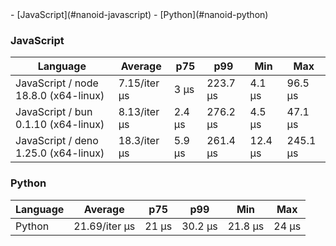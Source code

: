 <link rel="stylesheet" href="https://xhyrom.github.io/benchmarks/index.css" /><script src="https://cdn.jsdelivr.net/npm/apexcharts"></script>
- [JavaScript](#nanoid-javascript)
- [Python](#nanoid-python)

### <a name="nanoid-javascript">JavaScript</a>

| Language                              | Average      | p75    | p99      | Min     | Max      |
| ------------------------------------- | ------------ | ------ | -------- | ------- | -------- |
| JavaScript /  node 18.8.0 (x64-linux) | 7.15/iter µs | 3 µs   | 223.7 µs | 4.1 µs  | 96.5 µs  |
| JavaScript /  bun 0.1.10 (x64-linux)  | 8.13/iter µs | 2.4 µs | 276.2 µs | 4.5 µs  | 47.1 µs  |
| JavaScript /  deno 1.25.0 (x64-linux) | 18.3/iter µs | 5.9 µs | 261.4 µs | 12.4 µs | 245.1 µs |


<div id="chart-36"></div>
<script>
new ApexCharts(document.querySelector('#chart-36'), {
                    chart: {
                        height: 320,
                        type: 'line',
                        toolbar: {
                            show: true,
                        },
                        animations: {
                            enabled: true,
                        },
                    },
                    series: [{"name":" deno 1.25.0 (x64-linux)","data":[17595.26,17595.26,20107.41,20107.41,16003.95,27769.16,27769.16,24391.99,24391.99,24391.99,24391.99,24391.99,24391.99,24391.99,24391.99,18220.28,22869.75,21153.13,19136.11,18300.27]},{"name":" bun 0.1.10 (x64-linux)","data":[9034.11,9034.11,8523.11,8523.11,11498.96,11412.09,11412.09,20554.87,20554.87,20554.87,20554.87,20554.87,20554.87,20554.87,20554.87,7858.06,13672.5,10515.03,11215.04,8133.13]},{"name":" node 18.8.0 (x64-linux)","data":[7370.06,7370.06,7350.14,7350.14,6940.96,9280.03,9280.03,10261.96,10261.96,10261.96,10261.96,10261.96,10261.96,10261.96,10261.96,7495.11,9395.29,8772.05,25600.16,7149.08]}],
                    stroke: {
                        width: 1,
                        curve: "straight",
                    },
                    legend: {
                        show: true,
                        showForSingleSeries: true,
                        position: "bottom",
                    },
                    yaxis: {
                        labels: {
                            formatter: function (v) {
                    const time = v;
                    const locale = 'en-US';
                    const type = '/iter';

                    if (time < 1e0) return `${Number((time * 1e3).toFixed(2)).toLocaleString(locale)}${type} ps`;
  
                    if (time < 1e3) return `${Number(time.toFixed(2)).toLocaleString(locale)}${type} ns`;
                    if (time < 1e6) return `${Number((time / 1e3).toFixed(2)).toLocaleString(locale)}${type} µs`;
                    if (time < 1e9) return `${Number((time / 1e6).toFixed(2)).toLocaleString(locale)}${type} ms`;
                    if (time < 1e12) return `${Number((time / 1e9).toFixed(2)).toLocaleString(locale)}${type} s`;
                    if (time < 36e11) return `${Number((time / 60e9).toFixed(2)).toLocaleString(locale)}${type} m`;
                  
                    return `${Number((time / 36e11).toFixed(2)).toLocaleString(locale)}${type} h`;
                }
                        },
                        title: {
                            text: "time per iteration"
                        },
                    },
                    xaxis: {
                        categories: ["5bb06d6","d53b782","4003018","3ee7b8c","ff3683a","6e218ab","c434a6d","2feb9a5","ff55f3d","00d24dd","d3194b4","3828643","89e8f77","d2c6ac7","c17fc69","f749858","1220af9","d9eb378","ae1b26b","Latest"],
                        labels: {
                            show: false,
                        },
                        tooltip: {
                            enabled: false,
                        },
                    },
                    plotOptions: {
                        bar: {
                            distributed: true
                        }
                    }
                }).render()
</script>

### <a name="nanoid-python">Python</a>

| Language | Average       | p75   | p99     | Min     | Max   |
| -------- | ------------- | ----- | ------- | ------- | ----- |
| Python   | 21.69/iter µs | 21 µs | 30.2 µs | 21.8 µs | 24 µs |


<div id="chart-37"></div>
<script>
new ApexCharts(document.querySelector('#chart-37'), {
                    chart: {
                        height: 320,
                        type: 'line',
                        toolbar: {
                            show: true,
                        },
                        animations: {
                            enabled: true,
                        },
                    },
                    series: [{"name":"Python","data":[21739.2,21739.2,22804.37,22804.37,20277,26764.19,26764.19,29345.89,29345.89,29345.89,29345.89,29345.89,29345.89,29345.89,29345.89,21206.26,25579.87,25694.15,25764.21,21692.3]}],
                    stroke: {
                        width: 1,
                        curve: "straight",
                    },
                    legend: {
                        show: true,
                        showForSingleSeries: true,
                        position: "bottom",
                    },
                    yaxis: {
                        labels: {
                            formatter: function (v) {
                    const time = v;
                    const locale = 'en-US';
                    const type = '/iter';

                    if (time < 1e0) return `${Number((time * 1e3).toFixed(2)).toLocaleString(locale)}${type} ps`;
  
                    if (time < 1e3) return `${Number(time.toFixed(2)).toLocaleString(locale)}${type} ns`;
                    if (time < 1e6) return `${Number((time / 1e3).toFixed(2)).toLocaleString(locale)}${type} µs`;
                    if (time < 1e9) return `${Number((time / 1e6).toFixed(2)).toLocaleString(locale)}${type} ms`;
                    if (time < 1e12) return `${Number((time / 1e9).toFixed(2)).toLocaleString(locale)}${type} s`;
                    if (time < 36e11) return `${Number((time / 60e9).toFixed(2)).toLocaleString(locale)}${type} m`;
                  
                    return `${Number((time / 36e11).toFixed(2)).toLocaleString(locale)}${type} h`;
                }
                        },
                        title: {
                            text: "time per iteration"
                        },
                    },
                    xaxis: {
                        categories: ["5bb06d6","d53b782","4003018","3ee7b8c","ff3683a","6e218ab","c434a6d","2feb9a5","ff55f3d","00d24dd","d3194b4","3828643","89e8f77","d2c6ac7","c17fc69","f749858","1220af9","d9eb378","ae1b26b","Latest"],
                        labels: {
                            show: false,
                        },
                        tooltip: {
                            enabled: false,
                        },
                    },
                    plotOptions: {
                        bar: {
                            distributed: true
                        }
                    }
                }).render()
</script>

